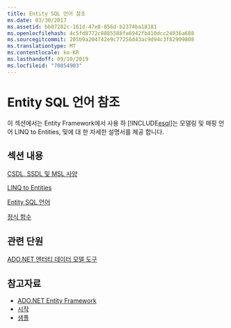 ```yaml
---
title: Entity SQL 언어 참조
ms.date: 03/30/2017
ms.assetid: bb07282c-161d-47e8-856d-b2374ba18181
ms.openlocfilehash: 4c5fd8772c8885588fa6942fb410dcc24036a688
ms.sourcegitcommit: 205b9a204742e9c77256d43ac9d94c3f82909808
ms.translationtype: MT
ms.contentlocale: ko-KR
ms.lasthandoff: 09/10/2019
ms.locfileid: "70854903"
---
```

# <a name="entity-sql-language-reference"></a>Entity SQL 언어 참조
이 섹션에서는 Entity Framework에서 사용 하 [!INCLUDE[esql](../../../../../../includes/esql-md.md)]는 모델링 및 매핑 언어 LINQ to Entities, 및에 대 한 자세한 설명서를 제공 합니다.
  
## <a name="in-this-section"></a>섹션 내용  
 [CSDL, SSDL 및 MSL 사양](csdl-ssdl-and-msl-specifications.md)  
  
 [LINQ to Entities](linq-to-entities.md)  
  
 [Entity SQL 언어](entity-sql-language.md)  
  
 [정식 함수](index.md)  
  
## <a name="related-sections"></a>관련 단원  
 [ADO.NET 엔터티 데이터 모델 도구](https://docs.microsoft.com/previous-versions/dotnet/netframework-4.0/bb399249(v=vs.100))  
  
## <a name="see-also"></a>참고자료

- [ADO.NET Entity Framework](../index.md)
- [시작](../getting-started.md)
- [샘플](https://docs.microsoft.com/previous-versions/dotnet/netframework-4.0/bb738547(v=vs.100))
